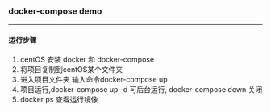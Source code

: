 ### docker-compose demo
---
#### 运行步骤
1. centOS 安装 docker 和 docker-compose
2. 将项目复制到centOS某个文件夹
3. 进入项目文件夹 输入命令docker-compose up
4. 项目运行,docker-compose up -d 可后台运行, docker-compose down 关闭
5. docker ps 查看运行镜像 